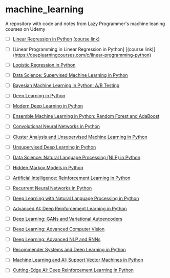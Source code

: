 # machine_learning
A repository with code and notes from Lazy Programmer's machine leaning courses on Udemy

- [ ] [Linear Regression in Python](https://github.com/ncapek/machine_learning/blob/main/linear_regression/linear_regression.ipynb) [(course link)](https://deeplearningcourses.com/c/data-science-linear-regression-in-python)

- [ ] [Linear Programming in Linear Regression in Python] [(course link)] (https://deeplearningcourses.com/c/linear-programming-python)

- [ ] [Logistic Regression in Python](https://deeplearningcourses.com/c/data-science-logistic-regression-in-python)

- [ ] [Data Science: Supervised Machine Learning in Python](https://deeplearningcourses.com/c/data-science-supervised-machine-learning-in-python)

- [ ] [Bayesian Machine Learning in Python: A/B Testing](https://deeplearningcourses.com/c/bayesian-machine-learning-in-python-ab-testing)

- [ ] [Deep Learning in Python](https://deeplearningcourses.com/c/data-science-deep-learning-in-python)

- [ ] [Modern Deep Learning in Python](https://deeplearningcourses.com/c/data-science-deep-learning-in-theano-tensorflow)

- [ ] [Ensemble Machine Learning in Python: Random Forest and AdaBoost](https://deeplearningcourses.com/c/machine-learning-in-python-random-forest-adaboost)

- [ ] [Convolutional Neural Networks in Python](https://deeplearningcourses.com/c/deep-learning-convolutional-neural-networks-theano-tensorflow)

- [ ] [Cluster Analysis and Unsupervised Machine Learning in Python](https://deeplearningcourses.com/c/cluster-analysis-unsupervised-machine-learning-python)

- [ ] [Unsupervised Deep Learning in Python](https://deeplearningcourses.com/c/unsupervised-deep-learning-in-python)

- [ ] [Data Science: Natural Language Processing (NLP) in Python](https://deeplearningcourses.com/c/data-science-natural-language-processing-in-python)

- [ ] [Hidden Markov Models in Python](https://deeplearningcourses.com/c/unsupervised-machine-learning-hidden-markov-models-in-python)

- [ ] [Artificial Intelligence: Reinforcement Learning in Python](https://deeplearningcourses.com/c/artificial-intelligence-reinforcement-learning-in-python)

- [ ] [Recurrent Neural Networks in Python](https://deeplearningcourses.com/c/deep-learning-recurrent-neural-networks-in-python)

- [ ] [Deep Learning with Natural Language Processing in Python](https://deeplearningcourses.com/c/natural-language-processing-with-deep-learning-in-python)

- [ ] [Advanced AI: Deep Reinforcement Learning in Python](https://deeplearningcourses.com/c/deep-reinforcement-learning-in-python)

- [ ] [Deep Learning: GANs and Variational Autoencoders](https://deeplearningcourses.com/c/deep-learning-gans-and-variational-autoencoders)

- [ ] [Deep Learning: Advanced Computer Vision](https://deeplearningcourses.com/c/advanced-computer-vision)

- [ ] [Deep Learning: Advanced NLP and RNNs](https://deeplearningcourses.com/c/deep-learning-advanced-nlp)

- [ ] [Recommender Systems and Deep Learning in Python](https://deeplearningcourses.com/c/recommender-systems)

- [ ] [Machine Learning and AI: Support Vector Machines in Python](https://deeplearningcourses.com/c/support-vector-machines-in-python)

- [ ] [Cutting-Edge AI: Deep Reinforcement Learning in Python](https://deeplearningcourses.com/c/cutting-edge-artificial-intelligence)